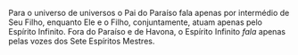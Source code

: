 Para o universo de universos o Pai do Paraíso fala apenas por intermédio de Seu Filho, enquanto Ele e o Filho, conjuntamente, atuam apenas pelo Espírito Infinito. Fora do Paraíso e de Havona, o Espírito Infinito *fala* apenas pelas vozes dos Sete Espíritos Mestres.